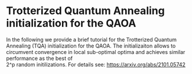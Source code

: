 # Trotterized Quantum Annealing initialization for the QAOA
In the following we provide a brief tutorial for the Trotterized Quantum Annealing (TQA) initialization for the QAOA. 
The initializaiton allows to circumvent convergence in local sub-optimal optima and achieves similar performance as the best of  
2^p random initilizations. For details see: https://arxiv.org/abs/2101.05742
